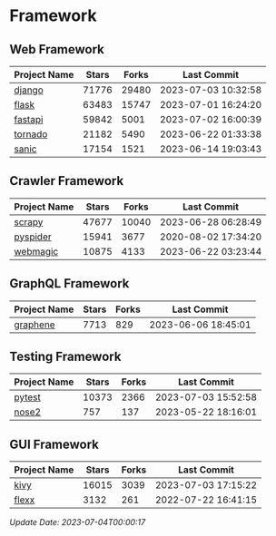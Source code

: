 # Framework

## Web Framework
| Project Name | Stars | Forks | Last Commit |
| ------------ | ----- | ----- | ----------- |
| [django](https://github.com/django/django) | 71776 | 29480 | 2023-07-03 10:32:58 |
| [flask](https://github.com/pallets/flask) | 63483 | 15747 | 2023-07-01 16:24:20 |
| [fastapi](https://github.com/tiangolo/fastapi) | 59842 | 5001 | 2023-07-02 16:00:39 |
| [tornado](https://github.com/tornadoweb/tornado) | 21182 | 5490 | 2023-06-22 01:33:38 |
| [sanic](https://github.com/sanic-org/sanic) | 17154 | 1521 | 2023-06-14 19:03:43 |

## Crawler Framework
| Project Name | Stars | Forks | Last Commit |
| ------------ | ----- | ----- | ----------- |
| [scrapy](https://github.com/scrapy/scrapy) | 47677 | 10040 | 2023-06-28 06:28:49 |
| [pyspider](https://github.com/binux/pyspider) | 15941 | 3677 | 2020-08-02 17:34:20 |
| [webmagic](https://github.com/code4craft/webmagic) | 10875 | 4133 | 2023-06-22 03:23:44 |

## GraphQL Framework
| Project Name | Stars | Forks | Last Commit |
| ------------ | ----- | ----- | ----------- |
| [graphene](https://github.com/graphql-python/graphene) | 7713 | 829 | 2023-06-06 18:45:01 |

## Testing Framework
| Project Name | Stars | Forks | Last Commit |
| ------------ | ----- | ----- | ----------- |
| [pytest](https://github.com/pytest-dev/pytest) | 10373 | 2366 | 2023-07-03 15:52:58 |
| [nose2](https://github.com/nose-devs/nose2) | 757 | 137 | 2023-05-22 18:16:01 |

## GUI Framework
| Project Name | Stars | Forks | Last Commit |
| ------------ | ----- | ----- | ----------- |
| [kivy](https://github.com/kivy/kivy) | 16015 | 3039 | 2023-07-03 17:15:22 |
| [flexx](https://github.com/flexxui/flexx) | 3132 | 261 | 2022-07-22 16:41:15 |

*Update Date: 2023-07-04T00:00:17*